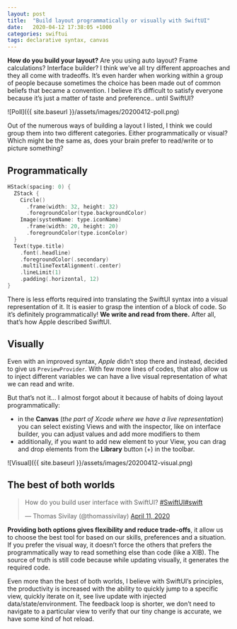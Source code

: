 ```yaml
---
layout: post
title:  "Build layout programmatically or visually with SwiftUI"
date:   2020-04-12 17:38:05 +1000
categories: swiftui
tags: declarative syntax, canvas
---
```

**How do you build your layout?** Are you using auto layout? Frame calculations? Interface builder? I think we’ve all try different approaches and they all come with tradeoffs. It’s even harder when working within a group of people because sometimes the choice has been made out of common beliefs that became a convention. I believe it’s difficult to satisfy everyone because it’s just a matter of taste and preference.. until SwiftUI?

![Poll]({{ site.baseurl }}/assets/images/20200412-poll.png)

Out of the numerous ways of building a layout I listed, I think we could group them into two different categories. Either programmatically or visual? Which might be the same as, does your brain prefer to read/write or to picture something?

## Programmatically

```swift
HStack(spacing: 0) {
  ZStack {
    Circle()
      .frame(width: 32, height: 32)
      .foregroundColor(type.backgroundColor)
    Image(systemName: type.iconName)
      .frame(width: 20, height: 20)
      .foregroundColor(type.iconColor)
  }
  Text(type.title)
    .font(.headline)
    .foregroundColor(.secondary)
    .multilineTextAlignment(.center)
    .lineLimit(1)
    .padding(.horizontal, 12)
}
```

There is less efforts required into translating the SwiftUI syntax into a visual representation of it. It is easier to grasp the intention of a block of code. So it’s definitely programmatically! **We write and read from there.** After all, that’s how Apple described SwiftUI.

## Visually

Even with an improved syntax, *Apple* didn’t stop there and instead, decided to give us `PreviewProvider`. With few more lines of codes, that also allow us to inject different variables we can have a live visual representation of what we can read and write.

But that’s not it… I almost forgot about it because of habits of doing layout programmatically:

- in the **Canvas** (*the part of Xcode where we have a live representation*) you can select existing Views and with the inspector, like on interface builder, you can adjust values and add more modifiers to them
- additionally, if you want to add new element to your View, you can drag and drop elements from the **Library** button (+) in the toolbar.

![Visual]({{ site.baseurl }}/assets/images/20200412-visual.png)

## The best of both worlds

<blockquote class="twitter-tweet"><p lang="en" dir="ltr">How do you build user interface with SwiftUI? <a href="https://twitter.com/hashtag/SwiftUI?src=hash&amp;ref_src=twsrc%5Etfw">#SwiftUI</a><a href="https://twitter.com/hashtag/swift?src=hash&amp;ref_src=twsrc%5Etfw">#swift</a></p>&mdash; Thomas Sivilay (@thomassivilay) <a href="https://twitter.com/thomassivilay/status/1249123120683929602?ref_src=twsrc%5Etfw">April 11, 2020</a></blockquote> <script async src="https://platform.twitter.com/widgets.js" charset="utf-8"></script>


**Providing both options gives flexibility and reduce trade-offs**, it allow us to choose the best tool for based on our skills, preferences and a situation. If you prefer the visual way, it doesn’t force the others that prefers the programmatically way to read something else than code (like a XIB). The source of truth is still code because while updating visually, it generates the required code.

Even more than the best of both worlds, I believe with SwiftUI’s principles, the productivity is increased with the ability to quickly jump to a specific view, quickly iterate on it, see live update with injected data/state/environment. The feedback loop is shorter, we don’t need to navigate to a particular view to verify that our tiny change is accurate, we have some kind of hot reload.
